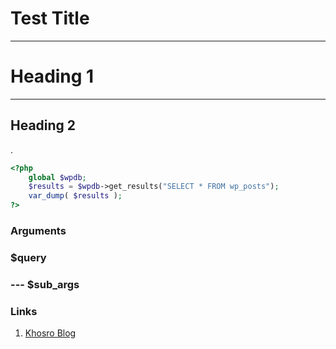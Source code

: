 Test Title 
=========
---------

# Heading 1
-------------------

Heading 2
-----------------------------

\.
```php
<?php 
	global $wpdb;
	$results = $wpdb->get_results("SELECT * FROM wp_posts");
	var_dump( $results );
?>
```

### Arguments

### $query

### --- $sub_args

### Links
1. [Khosro Blog](http:khosroblog.com)
